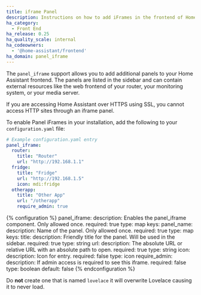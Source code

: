 ```yaml
---
title: iframe Panel
description: Instructions on how to add iFrames in the frontend of Home Assistant.
ha_category:
  - Front End
ha_release: 0.25
ha_quality_scale: internal
ha_codeowners:
  - '@home-assistant/frontend'
ha_domain: panel_iframe
---
```


The `panel_iframe` support allows you to add additional panels to your Home Assistant frontend. The panels are listed in the sidebar and can contain external resources like the web frontend of your router, your monitoring system, or your media server.

<div class='note warning'>
If you are accessing Home Assistant over HTTPS using SSL, you cannot access HTTP sites through an iframe panel.
</div>

To enable Panel iFrames in your installation, add the following to your `configuration.yaml` file:

```yaml
# Example configuration.yaml entry
panel_iframe:
  router:
    title: "Router"
    url: "http://192.168.1.1"
  fridge:
    title: "Fridge"
    url: "http://192.168.1.5"
    icon: mdi:fridge
  otherapp:
    title: "Other App"
    url: "/otherapp"
    require_admin: true
```

{% configuration %}
panel_iframe:
  description: Enables the panel_iframe component. Only allowed once.
  required: true
  type: map
  keys:
    panel_name:
      description: Name of the panel. Only allowed once.
      required: true
      type: map
      keys:
        title:
          description: Friendly title for the panel. Will be used in the sidebar.
          required: true
          type: string
        url:
          description: The absolute URL or relative URL with an absolute path to open.
          required: true
          type: string
        icon:
          description: Icon for entry.
          required: false
          type: icon
        require_admin:
          description: If admin access is required to see this iframe.
          required: false
          type: boolean
          default: false
{% endconfiguration %}

<div class='note warning'>

Do **not** create one that is named `lovelace` it will overwrite Lovelace causing it to never load.

</div>

